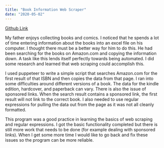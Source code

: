 ```yaml
---
title: "Book Information Web Scraper"
date: "2020-05-02"
---
```


[Github Link](https://github.com/zpetsrillo/book-information)

My father enjoys collecting books and comics. I noticed that he spends a lot of time entering information about the books into an excel file on his computer. I thought there must be a better way for him to do this. He had been searching for the books on Amazon.com and copying the information down. A task like this lends itself perfectly towards being automated. I did some research and learned that web scraping could accomplish this.

I used puppeteer to write a simple script that searches Amazon.com for the first result of that ISBN and then copies the data from that page. I ran into some difficulties around different versions of a book. The data for the kindle edition, hardcover, and paperback can vary. There is also the issue of sponsored links. When the search result contains a sponsored link, the first result will not link to the correct book. I also needed to use regular expressions for pulling the data out from the page as it was not all cleanly formatted.

This program was a good practice in learning the basics of web scraping and regular expressions. I got the basic functionality completed but there is still more work that needs to be done (for example dealing with sponsored links). When I get some more time I would like to go back and fix these issues so the program can be more reliable.
